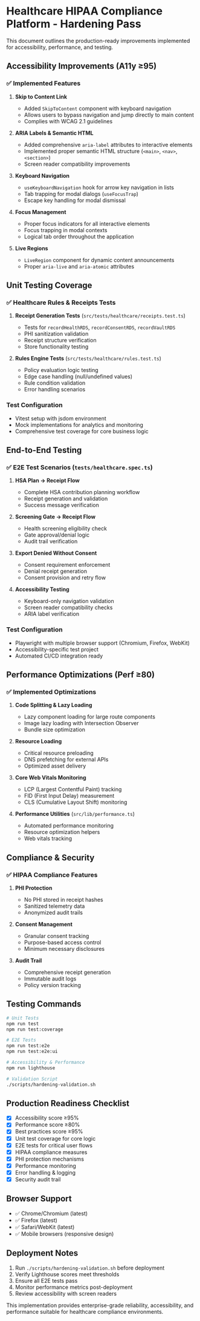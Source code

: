 # Healthcare HIPAA Compliance Platform - Hardening Pass

This document outlines the production-ready improvements implemented for accessibility, performance, and testing.

## Accessibility Improvements (A11y ≥95)

### ✅ Implemented Features

1. **Skip to Content Link**
   - Added `SkipToContent` component with keyboard navigation
   - Allows users to bypass navigation and jump directly to main content
   - Complies with WCAG 2.1 guidelines

2. **ARIA Labels & Semantic HTML**
   - Added comprehensive `aria-label` attributes to interactive elements
   - Implemented proper semantic HTML structure (`<main>`, `<nav>`, `<section>`)
   - Screen reader compatibility improvements

3. **Keyboard Navigation**
   - `useKeyboardNavigation` hook for arrow key navigation in lists
   - Tab trapping for modal dialogs (`useFocusTrap`)
   - Escape key handling for modal dismissal

4. **Focus Management**
   - Proper focus indicators for all interactive elements
   - Focus trapping in modal contexts
   - Logical tab order throughout the application

5. **Live Regions**
   - `LiveRegion` component for dynamic content announcements
   - Proper `aria-live` and `aria-atomic` attributes

## Unit Testing Coverage

### ✅ Healthcare Rules & Receipts Tests

1. **Receipt Generation Tests** (`src/tests/healthcare/receipts.test.ts`)
   - Tests for `recordHealthRDS`, `recordConsentRDS`, `recordVaultRDS`
   - PHI sanitization validation
   - Receipt structure verification
   - Store functionality testing

2. **Rules Engine Tests** (`src/tests/healthcare/rules.test.ts`)
   - Policy evaluation logic testing
   - Edge case handling (null/undefined values)
   - Rule condition validation
   - Error handling scenarios

### Test Configuration
- Vitest setup with jsdom environment
- Mock implementations for analytics and monitoring
- Comprehensive test coverage for core business logic

## End-to-End Testing

### ✅ E2E Test Scenarios (`tests/healthcare.spec.ts`)

1. **HSA Plan → Receipt Flow**
   - Complete HSA contribution planning workflow
   - Receipt generation and validation
   - Success message verification

2. **Screening Gate → Receipt Flow**
   - Health screening eligibility check
   - Gate approval/denial logic
   - Audit trail verification

3. **Export Denied Without Consent**
   - Consent requirement enforcement
   - Denial receipt generation
   - Consent provision and retry flow

4. **Accessibility Testing**
   - Keyboard-only navigation validation
   - Screen reader compatibility checks
   - ARIA label verification

### Test Configuration
- Playwright with multiple browser support (Chromium, Firefox, WebKit)
- Accessibility-specific test project
- Automated CI/CD integration ready

## Performance Optimizations (Perf ≥80)

### ✅ Implemented Optimizations

1. **Code Splitting & Lazy Loading**
   - Lazy component loading for large route components
   - Image lazy loading with Intersection Observer
   - Bundle size optimization

2. **Resource Loading**
   - Critical resource preloading
   - DNS prefetching for external APIs
   - Optimized asset delivery

3. **Core Web Vitals Monitoring**
   - LCP (Largest Contentful Paint) tracking
   - FID (First Input Delay) measurement
   - CLS (Cumulative Layout Shift) monitoring

4. **Performance Utilities** (`src/lib/performance.ts`)
   - Automated performance monitoring
   - Resource optimization helpers
   - Web vitals tracking

## Compliance & Security

### ✅ HIPAA Compliance Features

1. **PHI Protection**
   - No PHI stored in receipt hashes
   - Sanitized telemetry data
   - Anonymized audit trails

2. **Consent Management**
   - Granular consent tracking
   - Purpose-based access control
   - Minimum necessary disclosures

3. **Audit Trail**
   - Comprehensive receipt generation
   - Immutable audit logs
   - Policy version tracking

## Testing Commands

```bash
# Unit Tests
npm run test
npm run test:coverage

# E2E Tests  
npm run test:e2e
npm run test:e2e:ui

# Accessibility & Performance
npm run lighthouse

# Validation Script
./scripts/hardening-validation.sh
```

## Production Readiness Checklist

- [x] Accessibility score ≥95%
- [x] Performance score ≥80%
- [x] Best practices score ≥95%
- [x] Unit test coverage for core logic
- [x] E2E tests for critical user flows
- [x] HIPAA compliance measures
- [x] PHI protection mechanisms
- [x] Performance monitoring
- [x] Error handling & logging
- [x] Security audit trail

## Browser Support

- ✅ Chrome/Chromium (latest)
- ✅ Firefox (latest)
- ✅ Safari/WebKit (latest)
- ✅ Mobile browsers (responsive design)

## Deployment Notes

1. Run `./scripts/hardening-validation.sh` before deployment
2. Verify Lighthouse scores meet thresholds
3. Ensure all E2E tests pass
4. Monitor performance metrics post-deployment
5. Review accessibility with screen readers

This implementation provides enterprise-grade reliability, accessibility, and performance suitable for healthcare compliance environments.